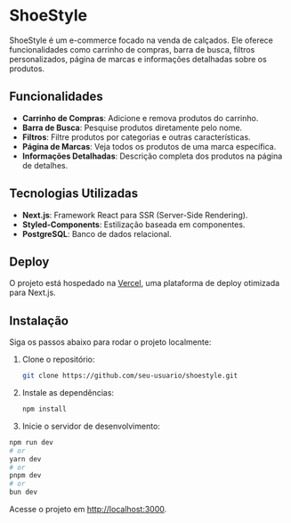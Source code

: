 # ShoeStyle

ShoeStyle é um e-commerce focado na venda de calçados. Ele oferece funcionalidades como carrinho de compras, barra de busca, filtros personalizados, página de marcas e informações detalhadas sobre os produtos.

## Funcionalidades

- **Carrinho de Compras**: Adicione e remova produtos do carrinho.
- **Barra de Busca**: Pesquise produtos diretamente pelo nome.
- **Filtros**: Filtre produtos por categorias e outras características.
- **Página de Marcas**: Veja todos os produtos de uma marca específica.
- **Informações Detalhadas**: Descrição completa dos produtos na página de detalhes.

## Tecnologias Utilizadas

- **Next.js**: Framework React para SSR (Server-Side Rendering).
- **Styled-Components**: Estilização baseada em componentes.
- **PostgreSQL**: Banco de dados relacional.

## Deploy

O projeto está hospedado na [Vercel](https://vercel.com), uma plataforma de deploy otimizada para Next.js.

## Instalação

Siga os passos abaixo para rodar o projeto localmente:

1. Clone o repositório:

   ```bash
   git clone https://github.com/seu-usuario/shoestyle.git
   ```

2. Instale as dependências:

    ```bash
    npm install
    ```

3. Inicie o servidor de desenvolvimento:

```bash
npm run dev
# or
yarn dev
# or
pnpm dev
# or
bun dev
```

Acesse o projeto em [http://localhost:3000](http://localhost:3000).
